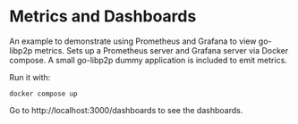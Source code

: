 # Metrics and Dashboards

An example to demonstrate using Prometheus and Grafana to view go-libp2p
metrics. Sets up a Prometheus server and Grafana server via Docker compose. A
small go-libp2p dummy application is included to emit metrics.

Run it with:

```
docker compose up
```

Go to http://localhost:3000/dashboards to see the dashboards.
